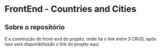 # FrontEnd - Countries and Cities

## Sobre o repositório 

É a construção do front-end do projeto, onde há o link entre 3 CRUD, após isso será disponibilizado o link do projeto aqui.
